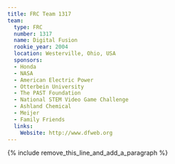 ```yaml
---
title: FRC Team 1317
team:
  type: FRC
  number: 1317
  name: Digital Fusion
  rookie_year: 2004
  location: Westerville, Ohio, USA
  sponsors:
  - Honda
  - NASA
  - American Electric Power
  - Otterbein University
  - The PAST Foundation
  - National STEM Video Game Challenge
  - Ashland Chemical
  - Meijer
  - Family Friends
  links:
    Website: http://www.dfweb.org
---
```


{% include remove_this_line_and_add_a_paragraph %}